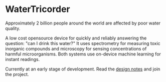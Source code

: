 WaterTricorder
==============

Approximately 2 billion people around the world are affected by poor water
quality.

A low cost opensource device for quickly and reliably answering the question: "can I drink this water?" It uses spectrometry for measuring toxic inorganic compounds and microscopy for sensing concentrations of harmful microorganisms. Both systems use on-device machine learning for instant readings. 

Currently at an early stage of development. Read the [design notes](DESIGN-NOTES.md) and join the project.


